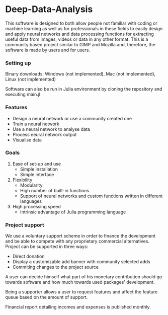 # Deep-Data-Analysis
This software is designed to both allow people not familiar with coding or machine learning as well as for professionals in these fields to easily design and apply neural networks and data processing functions for extracting useful data from images, videos or data in any other format.
This is a community based project similar to GIMP and Mozilla and, therefore, the software is made by users and for users.

### Setting up
Binary downloads: Windows (not implemented), Mac (not implemented), Linux (not implemented)

Software can also be run in Julia environment by cloning the repository and executing main.jl

### Features
  - Design a neural network or use a community created one
  - Train a neural network
  - Use a neural network to analyse data
  - Process neural network output
  - Visualise data

### Goals
1. Ease of set-up and use
      - Simple installation
      - Simple interface
2. Flexibility
      - Modularity
      - High number of built-in functions
      - Support of neural networks and custom functions written in different languages
3. High processing speed
      - Intrinsic advantage of Julia programming language

### Project support
We use a voluntary support scheme in order to finance the development and be able to compete with any proprietary commercial alternatives. 
Project can be supported in three ways:
   - Direct donation
   - Display a customizable add banner with community selected adds
   - Commiting changes to the project source

A user can decide himself what part of his monetary contribution should go towards software and how much towards used packages' development.

Being a supporter allows a user to request features and affect the feature queue based on the amount of support.

Financial report detailing incomes and expenses is published monthly.



